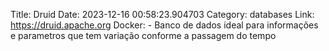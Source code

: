 Title: Druid
Date: 2023-12-16 00:58:23.904703
Category: databases
Link: https://druid.apache.org
Docker: -
Banco de dados ideal para informações e parametros que tem variação conforme a passagem do tempo
